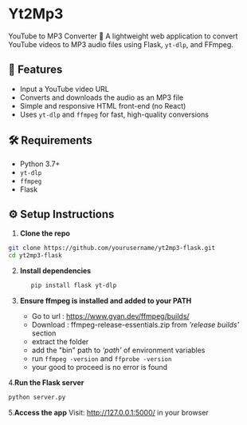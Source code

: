# Yt2Mp3
YouTube to MP3 Converter 🎵
A lightweight web application to convert YouTube videos to MP3 audio files using Flask, `yt-dlp`, and FFmpeg.

## 🚀 Features

- Input a YouTube video URL
- Converts and downloads the audio as an MP3 file
- Simple and responsive HTML front-end (no React)
- Uses `yt-dlp` and `ffmpeg` for fast, high-quality conversions


## 🛠 Requirements

- Python 3.7+
- `yt-dlp`
- `ffmpeg`
- Flask

## ⚙️ Setup Instructions

1. **Clone the repo**

```bash
git clone https://github.com/yourusername/yt2mp3-flask.git
cd yt2mp3-flask
```

2. **Install dependencies**
   ```bash
      pip install flask yt-dlp
   ```

3. **Ensure ffmpeg is installed and added to your PATH**

    - Go to url : https://www.gyan.dev/ffmpeg/builds/
    - Download : ffmpeg-release-essentials.zip from *'release builds'* section
    - extract the folder
    - add the "bin" path to *'path'* of environment variables
    - run ```ffmpeg -version``` and ```ffprobe -version ```
    - your good to proceed is no error is found
   




4.**Run the Flask server**
   ```bash
 python server.py
```
    
5.**Access the app**
    Visit: http://127.0.0.1:5000/ in your browser
